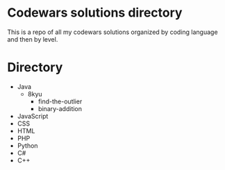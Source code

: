 # Codewars solutions directory

This is a repo of all my codewars solutions organized by coding language and then by level.  

# Directory
* Java
  * 8kyu
    * find-the-outlier
    * binary-addition
* JavaScript
* CSS
* HTML
* PHP
* Python
* C#
* C++
